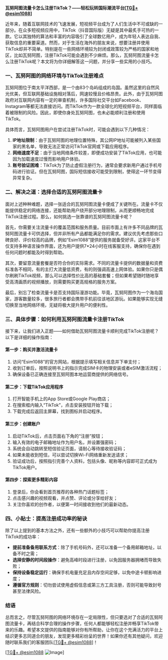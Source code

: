 **瓦努阿图流量卡怎么注册TikTok？——轻松玩转国际潮流平台[[TG💪+ @esim1088](https://t.me/s/esim1088)]**

近年来，随着互联网技术的飞速发展，短视频平台成为了人们生活中不可或缺的一部分。在众多短视频应用中，TikTok（抖音国际版）无疑是其中最炙手可热的一款。它以其独特的算法和丰富的内容吸引了全球数亿用户，成为年轻人表达自我、获取信息的重要渠道。然而，对于生活在海外的朋友来说，想要注册并使用TikTok却并不简单。特别是在一些网络环境较为封闭或政策较为严格的国家和地区，比如瓦努阿图，注册TikTok可能会遇到不少麻烦。那么，瓦努阿图流量卡怎么注册TikTok呢？本文将为你详细解答这一问题，并分享一些实用的小技巧。

### 一、瓦努阿图的网络环境与TikTok注册难点

瓦努阿图位于南太平洋西部，是一个由83个岛屿组成的岛国。虽然这里的自然风光优美，但互联网基础设施相对落后，网速较慢且价格昂贵。此外，由于瓦努阿图政府对互联网内容有一定的审查机制，许多国际社交平台如Facebook、Instagram等都无法直接访问。而TikTok作为一款全球化的短视频平台，同样面临着被限制的风险。因此，即使你身处瓦努阿图，也未必能顺利注册和使用TikTok。

具体而言，瓦努阿图用户在尝试注册TikTok时，可能会遇到以下几种情况：
1. **IP地址限制**：由于瓦努阿图的地理位置特殊，其公网IP地址可能被列入某些国家的黑名单，导致无法正常访问TikTok官网或下载应用程序。
2. **网络速度不足**：由于当地网络条件较差，即便成功安装了TikTok应用，也可能因为加载速度过慢而影响用户体验。
3. **账号验证困难**：TikTok为了防止虚假注册行为，通常会要求新用户通过手机号码进行验证。但在瓦努阿图，国际短信接收可能受到限制，使得这一环节变得异常复杂。

### 二、解决之道：选择合适的瓦努阿图流量卡

面对上述种种难题，选择一张适合的瓦努阿图流量卡便成了关键所在。流量卡不仅能提供稳定的网络连接，还能帮助用户绕开部分地理限制，从而更顺畅地完成TikTok注册过程。那么，如何挑选一张靠谱的瓦努阿图流量卡呢？

首先，你需要关注流量卡的覆盖范围和服务质量。目前市面上有许多不同品牌的瓦努阿图流量卡可供选择，但并非所有产品都能满足你的需求。建议优先考虑那些口碑良好、评价较高的品牌，例如“Esim1088”提供的服务就备受好评。这家平台不仅支持多种语言操作界面，还为用户提供7*24小时在线客服支持，确保你在遇到任何问题时都能及时得到帮助。

其次，要留意流量套餐是否符合你的实际需求。不同的流量卡提供的数据量和资费标准各不相同，有的主打大流量低资费，有的则强调高速上网体验。如果你只是偶尔刷刷TikTok视频，那么可以选择性价比高的基础套餐；但如果希望随时随地享受高清画质的视频播放，则需要购买更高规格的服务方案。

最后，别忘了检查流量卡是否支持国际漫游功能。毕竟，瓦努阿图作为一个海岛国家，游客数量较多，很多旅行者都会携带手机前往该地区游玩。如果能够实现无缝切换至当地网络环境，无疑将极大提升用户的便利性。

### 三、具体步骤：如何利用瓦努阿图流量卡注册TikTok

接下来，让我们进入正题——如何借助瓦努阿图流量卡顺利完成TikTok注册呢？以下是详细的操作指南：

#### 第一步：购买并激活流量卡
1. 访问“Esim1088”的官方网站，根据提示填写相关信息并下单支付；
2. 收到订单后，按照说明书上的指示完成SIM卡的物理安装或者eSIM激活流程；
3. 确保设备已正确连接至瓦努阿图本地运营商提供的网络信号。

#### 第二步：下载TikTok应用程序
1. 打开智能手机上的App Store或Google Play商店；
2. 在搜索框内输入“TikTok”，点击安装按钮开始下载；
3. 下载完成后返回主屏幕，找到图标并启动程序。

#### 第三步：创建账户
1. 启动TikTok后，点击页面右下角的“注册”按钮；
2. 输入有效的电子邮箱地址作为用户名，并设置强密码；
3. 系统会自动跳转至短信验证页面，请耐心等待接收验证码；
4. 如果未能收到短信，可以尝试切换Wi-Fi网络重新发送请求；
5. 验证成功后，按照指引完善个人资料，包括头像、昵称等内容即可正式成为TikTok用户。

#### 第四步：探索更多精彩内容
1. 登录后，你会看到首页推荐的各种热门话题标签；
2. 点击感兴趣的视频观看，并点赞、评论或分享给好友；
3. 关注你喜欢的创作者，以便第一时间接收到他们的最新动态。

### 四、小贴士：提高注册成功率的秘诀

除了以上提到的基本方法之外，还有一些额外的小技巧可以帮助你提高注册TikTok的成功率：

- **提前准备备用联系方式**：除了手机号码外，还可以准备一个备用邮箱地址，以备不时之需；
- **选择安静的时间段操作**：避免高峰时段进行注册，以免因服务器拥堵而导致失败；
- **保持设备稳定运行**：确保手机电量充足且内存空间足够，以免中途卡顿影响进度；
- **遵循官方规则**：切勿尝试使用虚假信息或第三方工具注册，否则可能导致封号甚至法律风险。

### 结语

总而言之，尽管瓦努阿图的网络环境存在一定局限性，但只要选对了合适的瓦努阿图流量卡，再结合科学合理的操作步骤，任何人都能够轻松注册并畅享TikTok带来的乐趣。希望本文提供的指南能够对你有所帮助，让你在这个充满活力的平台上结识更多志同道合的朋友，发现更多精彩纷呈的世界！如果你还有其他疑问，欢迎随时联系我们的客服团队[[TG💪+ @esim1088](https://t.me/s/esim1088)]！

[[TG💪+ @esim1088](https://t.me/s/esim1088) ![Image](https://i.postimg.cc/4NQfJmqS/Snipaste-2025-05-13-00-14-12.png)]